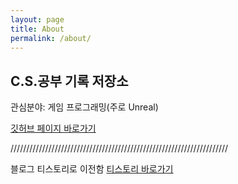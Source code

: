```yaml
---
layout: page
title: About
permalink: /about/
---
```


## C.S.공부 기록 저장소

관심분야: 게임 프로그래밍(주로 Unreal)

[깃허브 페이지 바로가기](https://igh01gi.github.io/about/)

/////////////////////////////////////////////////////////////////////  

블로그 티스토리로 이전함
[티스토리 바로가기](https://igh01ti.tistory.com/)
